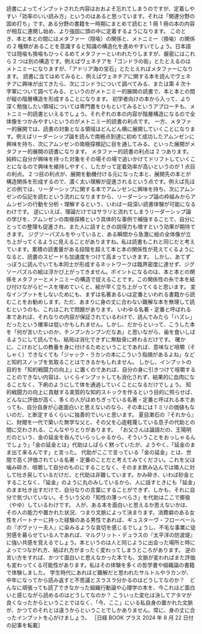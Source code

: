 ###

読書によってインプットされた内容はおおよそ忘れてしまうのですが、定着しやすい「効率のいい読み方」というのはあると思っています。それは「関連分野の固め打ち」です。ある分野の書籍を一時期にまとめて読むと 1 冊 1 冊の本の内容が相互に連関し始め、より強固に頭の中に定着するようになります。
このとき、本と本との間にはメタファー（隠喩）の関係と、メトニミー（換喩）の関係の 2 種類があることを意識すると知識の構造化を進めやすいでしょう。日本語では隠喩も換喩もひっくるめてメタファーといわれたりしますが、厳密にはこれら 2 つは別の構造です。例えばヴェネチアを「ゴンドラの街」とたとえるのはメトニミーになりますが、「アドリア海の宝石」とたとえればメタファーになります。
読書に当てはめてみると、例えばヴェネチアに関する本を読んでヴェネチアに興味が出てきたら、次にゴンドラについて調べてみる、または第 4 次十字軍について調べてみる、というのがメトニミー的展開の読書で、本と本との間が縦の階層構造を形成することになります。
初学者向けの本から入って、より深く勉強したい領域については専門書をひもといてみるというアプローチも、メトニミー的読書といえるでしょう。それぞれの本の内容が階層構造になるので全体像をつかみやすいというのがメトニミー的読書の利点です。
一方、メタファー的展開では、読書の対象となる領域はどんどん横に展開していくことになります。例えばリーダーシップ論を読んで南極点到達に初めて成功したアムンゼンに興味を持ち、次にアムンゼンの南極探検記に目を通してみる、といった展開がメタファー的展開の読書になります。
メタファー的読書の利点は 2 つあります。純粋に自分が興味を持った対象をその場その場で追いかけてドリフトしていくことになるので興味を維持しやすく、したがって定着効率が高いというのが 1 点目の利点。
2 つ目の利点が、展開を動機付ける元になった本と、展開先の本とが構造関係を形成するので、濃く太い理解が促進されるという点です。例えば先ほどの例では、リーダーシップに関する本でアムンゼンに興味を持ち、次にアムンゼンの伝記を読むという流れになりますから、リーダーシップ論の枠組みからアムンゼンの行動を分析・理解するという、いわば一段深い読書体験が可能になるわけです。
逆にいえば、理論だけではサラリと流れてしまうリーダーシップ論の学びを、アムンゼンの南極探検という具体的な事例で補強することで、自分にとっての整理も促進され、また人に話すときの説得力も増すという効果が期待できます。
ジグソーパズルをやっていると、ある瞬間から急激に絵の全体像が立ち上がってくるように見えることがありますね。私は読書もこれと同じだと考えています。累積の読書量がある段階を超えて本と本の関係性が見えてくるようになると、読書のスピードも加速度をつけて高まっていきます。
しかし、あてずっぽうに読んでいても本同士が形成するネットワークは臨界密度に達せず、ジグソーパズルの絵は浮かび上がってきません。ポイントになるのは、本と本との関係をメタファーとメトニミーの構造で捉えることです。この関係性の糸で本を結び付けながらピースを埋めていくと、絵が早く立ち上がってくると思います。
変なインプットをしないためにも、まずは名著あるいは定番といわれる書籍から読むことをお勧めします。ただ、あまりに身の丈に合わない難解な本を無理して読むというのも、これはこれで問題があります。
いわゆる名著・定番と呼ばれる本であれば、それなりの内容が保証されているわけで、読んでみたら「ハズレ」だったという確率は低いかもしれません。しかし、だからといって、こうした本を「何が言いたいのか、チンプンカンプンだなあ」と思いながら、歯を食いしばるようにして読んでも、結局は消化できずに無駄骨に終わるだけです。
確かに、こけおどしの教養を身に付けるためということであれば、意味など咀嚼（そしゃく）できなくても「ジャック・ラカンの本にこういう指摘があるよね」などと知的スノッブを気取ることはできるかもしれません。
しかし、インプットの目的を「知的戦闘力の向上」に置くのであれば、自分の身に引きつけて咀嚼することのできない内容は、いくらインプットしても消化されず、結果的に血肉になることなく、下痢のようにして体を通過していくことになるだけでしょう。
知的戦闘力の向上に貢献する実質的な知的ストックを作るという目的に照らせば、どんなに評価が高く、多くの人がほめちぎっている名著・定番と呼ばれる本であっても、自分自身が心底面白いと思えないのなら、その本には 1 ミリの価値もないのだ、と断定するくらいに独善的でいいと思います。
夏目漱石の『それから』に、財閥を一代で築いた無学な父と、その父を心底軽蔑している息子の代助との間に交わされる、こんなやりとりがあります。
「お父さんは論語だの、王陽明だのという、金の延金を呑んでいらっしゃるから、そういうことをおっしゃるんでしょう」「金の延金とは」代助はしばらく黙っていたが、ようやく、「延金のまま出て来るんです」と言った。
代助がここで言っている「金の延金」とは、世間で高く評価されている名著・定番のことだと考えてみてください。これを父は噛み砕き、咀嚼して自分のものにすることなく、そのまま飲み込んでは隣人に対して吐き戻しているだけだ、と代助は非難しています。かみ砕き、いわば砂金とすることなく、「延金」のように丸のみしているから、人に話すときにも「延金」のまま吐き出すだけで、自分なりの言葉にすることができず、しかも、それに自分で気づいていない。そういう父の「知性の薄っぺらさ」を代助はここで揶揄（やゆ）しているわけです。
人が、ある本を面白いと思えるか思えないかは、その人の能力や置かれた状況、つまり文脈によって決まります。消費癖のある女性をパートナーに持った経験のある男性であれば、ギュスターヴ・フローベールの『ボヴァリー夫人』に染みるような哀切を感じるでしょうし、不毛な事業に徒労感を募らせている人であれば、マルグリット・デュラスの『太平洋の防波堤』に強い共感を覚えるでしょう。本というのは人と同じように出会った場所と時によってつながれ方、結ばれ方がまったく変わってしまうところがあります。
逆の言い方をすれば、かつて面白いと思えなかった本でも、文脈が変わればまた評価も変わってくる可能性があります。私はその体験を多くの哲学書や組織論の書籍で体験しました。
学生時代にあれほど難解だと思われたサルトルやラカンが、中年になってから読み返すと不思議とスラスラ分かるのはどうしてなのか？　どんなに頑張っても読了できなかった組織行動論や心理学の本を、今これほど面白いと感じながら読めるのはどうしてなのか？
こういった変化は決してアタマが良くなったからということではなく、「今、ここ」にいる私自身の置かれた文脈が、かつてのそれとは違うからということでしかありません。常に、身の丈に合ったインプットを心がけましょう。
［日経 BOOK プラス 2024 年 8 月 22 日付の記事を転載］
